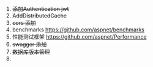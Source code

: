 ﻿1. ~~添加Authentication jwt~~
2. ~~AddDistributedCache~~
3. ~~cors 添加~~
4. benchmarks https://github.com/aspnet/benchmarks
5. 性能测试框架 https://github.com/aspnet/Performance  
5. ~~swagger 添加~~
7. ~~数据库版本管理~~
8. 